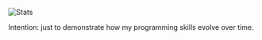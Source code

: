 ![Stats](https://projecteuler.net/profile/pikulin.png)

Intention: just to demonstrate how my programming skills evolve over time.

